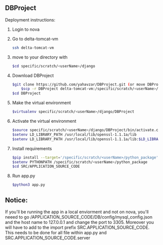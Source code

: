 ## DBProject


Deployment instructions:

1) Login to nova

2)  Go to delta-tomcat-vm
    ```sh 
    ssh delta-tomcat-vm
    ```

3) move to your directory with 
    ```sh 
   $cd specific/scratch/<userName>/django 
    ```
4) Download DBProject
    ```sh 
   $git clone https://github.com/yahavzar/DBProject.git (or move DBProject from nova with
        $scp -r DBProject delta-tomcat-vm:/specific/scratch/<userName>/django/) 
    $cd DBProject
    ```    
5) Make the virtual environment
    ```sh 
   $virtualenv specific/scratch/<userName>/django/DBProject
    ```    
6) Activate the virtual environment
    ```sh 
   $source specific/scratch/<userName>/django/DBProject/bin/activate.csh
   $setenv LD_LIBRARY_PATH /usr/local/lib/openssl-1.1.1a/lib
   $setenv LD_LIBRARY_PATH /usr/local/lib/openssl-1.1.1a/lib:$LD_LIBRARY_PATH
    ```    
7) Install requirements
    ```sh 
    $pip install --target='/specific/scratch/<userName>/python_package' -r requirements.txt
    $setenv PYTHONPATH /specific/scratch/<userName>/python_package
    $cd SRC/APPLICATION_SOURCE_CODE
    ```    
8) Run app.py
    ```sh 
    $python3 app.py
    ```    
## Notice:  
If you'll be running the app in a local enviorment and not on nova, you'll neeed to go /APPLICATION_SOURCE_CODE/DB/config/mysql_config.json and the host name to 127.0.0.1 and change the port to 3305. Moreover you will have to add to the import prefix 
SRC.APPLICATION_SOURCE_CODE.
This needs to be done for all file within app.py and SRC.APPLICATION_SOURCE_CODE.server
